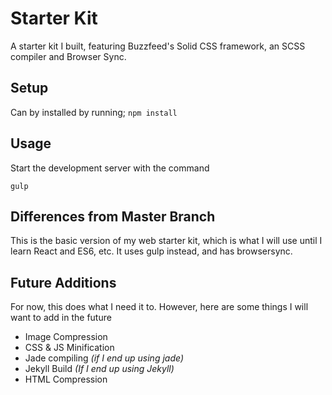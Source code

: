 # Starter Kit  
A starter kit I built, featuring Buzzfeed's Solid CSS framework, an SCSS compiler and Browser Sync. 

## Setup 
Can by installed by running;
`npm install`

## Usage  
Start the development server with the command 
```
gulp
```

## Differences from Master Branch
This is the basic version of my web starter kit, which is what I will use until I learn React and ES6, etc. It uses gulp instead, and has browsersync. 


## Future Additions
For now, this does what I need it to. However, here are some things I will want to add in the future   
- Image Compression
- CSS & JS Minification
- Jade compiling _(if I end up using jade)_  
- Jekyll Build _(If I end up using Jekyll)_ 
- HTML Compression